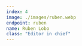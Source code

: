 ```yaml
---
index: 4
image: ./images/ruben.webp
endpoint: ruben
name: Ruben Lobo
class: "Editor in chief"
---
```


